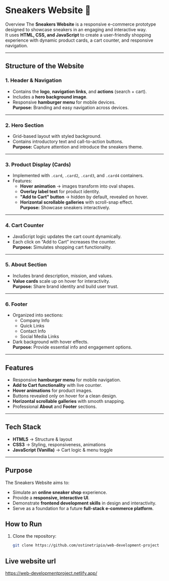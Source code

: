 # Sneakers Website 👟

 Overview
The **Sneakers Website** is a responsive e-commerce prototype designed to showcase sneakers in an engaging and interactive way.  
It uses **HTML, CSS, and JavaScript** to create a user-friendly shopping experience with dynamic product cards, a cart counter, and responsive navigation.  

---

## Structure of the Website

### 1. **Header & Navigation**
- Contains the **logo**, **navigation links**, and **actions** (search + cart).
- Includes a **hero background image**.
- Responsive **hamburger menu** for mobile devices.  
   **Purpose:** Branding and easy navigation across devices.

---

### 2. **Hero Section**
- Grid-based layout with styled background.
- Contains introductory text and call-to-action buttons.  
   **Purpose:** Capture attention and introduce the sneakers theme.

---

### 3. **Product Display (Cards)**
- Implemented with `.card`, `.card2`, `.card3`, and `.card4` containers.
- Features:
  - **Hover animation** → images transform into oval shapes.
  - **Overlay label text** for product identity.
  - **"Add to Cart" button** → hidden by default, revealed on hover.
  - **Horizontal scrollable galleries** with scroll-snap effect.  
 **Purpose:** Showcase sneakers interactively.

---

### 4. **Cart Counter**
- JavaScript logic updates the cart count dynamically.
- Each click on “Add to Cart” increases the counter.  
   **Purpose:** Simulates shopping cart functionality.

---

### 5. **About Section**
- Includes brand description, mission, and values.
- **Value cards** scale up on hover for interactivity.  
  **Purpose:** Share brand identity and build user trust.

---

### 6. **Footer**
- Organized into sections:
  - Company Info
  - Quick Links
  - Contact Info
  - Social Media Links
- Dark background with hover effects.  
   **Purpose:** Provide essential info and engagement options.

---

##  Features
- Responsive **hamburger menu** for mobile navigation.
- **Add to Cart functionality** with live counter.
- **Hover animations** for product images.
- Buttons revealed only on hover for a clean design.
- **Horizontal scrollable galleries** with smooth snapping.
- Professional **About** and **Footer** sections.

---

##  Tech Stack
- **HTML5** → Structure & layout  
- **CSS3** → Styling, responsiveness, animations  
- **JavaScript (Vanilla)** → Cart logic & menu toggle  

---

## Purpose
The Sneakers Website aims to:
- Simulate an **online sneaker shop** experience.
- Provide a **responsive, interactive UI**.
- Demonstrate **frontend development skills** in design and interactivity.
- Serve as a foundation for a future **full-stack e-commerce platform**.


##  How to Run
1. Clone the repository:
   ```bash
   git clone https://github.com/ostinetripio/web-development-project

## Live website url
https://web-developmentproject.netlify.app/
